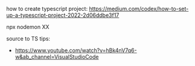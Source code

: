 how to create typescript project: https://medium.com/codex/how-to-set-up-a-typescript-project-2022-2d06ddbe3f17

npx nodemon XX

source to TS tips:

- https://www.youtube.com/watch?v=hBk4nV7q6-w&ab_channel=VisualStudioCode
